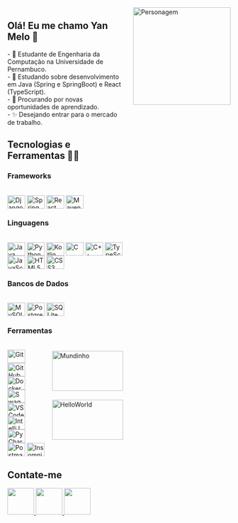  <img src="https://i.imgur.com/63w2asY.jpeg" alt="Personagem" align="right" style="width: 220px; height: 220px; margin-bottom: 20px;">
<div style="display: flex; align-items: center;">
  <div style="margin-right: 20px;">
    <h2>Olá! Eu me chamo Yan Melo 👋</h2>
    <p>
      - 🔭 Estudante de Engenharia da Computação na Universidade de Pernambuco.<br>
      - 🌱 Estudando sobre desenvolvimento em Java (Spring e SpringBoot) e React (TypeScript).<br>
      - 🤔 Procurando por novas oportunidades de aprendizado.<br>
      - ✨ Desejando entrar para o mercado de trabalho.
    </p>



## Tecnologias e Ferramentas 👨‍💻

### Frameworks

<div style="display: inline_block"><br>
  <img align="center" alt="Django" height="30" width="40" src="https://cdn.jsdelivr.net/gh/devicons/devicon@latest/icons/django/django-plain.svg">
  <img align="center" alt="Spring" height="30" width="40" src="https://cdn.jsdelivr.net/gh/devicons/devicon/icons/spring/spring-original.svg">
  <img align="center" alt="React" height="30" width="40" src="https://cdn.jsdelivr.net/gh/devicons/devicon/icons/react/react-original.svg">
  <img align="center" alt="Maven" height="30" width="40" src="https://cdn.jsdelivr.net/gh/devicons/devicon/icons/maven/maven-original.svg">
</div>



### Linguagens
<div style="display: inline_block"><br>
  <img align="center" alt="Java" height="30" width="40" src="https://cdn.jsdelivr.net/gh/devicons/devicon/icons/java/java-original.svg">
  <img align="center" alt="Python" height="30" width="40" src="https://cdn.jsdelivr.net/gh/devicons/devicon/icons/python/python-original.svg">
  <img align="center" alt="Kotlin" height="30" width="40" src="https://cdn.jsdelivr.net/gh/devicons/devicon/icons/kotlin/kotlin-original.svg">
  <img align="center" alt="C" height="30" width="40" src="https://cdn.jsdelivr.net/gh/devicons/devicon/icons/c/c-original.svg">
  <img align="center" alt="C++" height="30" width="40" src="https://cdn.jsdelivr.net/gh/devicons/devicon/icons/cplusplus/cplusplus-original.svg">
  <img align="center" alt="TypeScript" height="30" width="40" src="https://cdn.jsdelivr.net/gh/devicons/devicon/icons/typescript/typescript-original.svg">
  <img align="center" alt="JavaScript" height="30" width="40" src="https://cdn.jsdelivr.net/gh/devicons/devicon/icons/javascript/javascript-original.svg">
  <img align="center" alt="HTML5" height="30" width="40" src="https://cdn.jsdelivr.net/gh/devicons/devicon/icons/html5/html5-original.svg">
  <img align="center" alt="CSS3" height="30" width="40" src="https://cdn.jsdelivr.net/gh/devicons/devicon/icons/css3/css3-original.svg">
</div>



### Bancos de Dados
<div style="display: inline_block"><br>
  <img align="center" alt="MySQL" height="30" width="40" src="https://cdn.jsdelivr.net/gh/devicons/devicon/icons/mysql/mysql-original.svg">
  <img align="center" alt="PostgreSQL" height="30" width="40" src="https://cdn.jsdelivr.net/gh/devicons/devicon/icons/postgresql/postgresql-original.svg">
  <img align="center" alt="SQLite" height="30" width="40" src="https://cdn.jsdelivr.net/gh/devicons/devicon/icons/sqlite/sqlite-original.svg">
</div>



### Ferramentas

<img src="https://i.imgur.com/UzqqqD1.gif" alt="Mundinho" style="width: 160px; height: 90px; float: right; margin-top: 20px; margin-left: 20px;" div align="right">
<img src="https://i.imgur.com/7xFFfVM.gif" alt="HelloWorld" style="width: 160px; height: 90px; float: right; margin-top: 20px; margin-left: 20px;"div align="right" >

<div style="display: inline_block"><br>
  <img align="center" alt="Git" height="30" width="40" src="https://cdn.jsdelivr.net/gh/devicons/devicon/icons/git/git-original.svg" >
  <img align="center" alt="GitHub" height="30" width="40" src="https://cdn.jsdelivr.net/gh/devicons/devicon/icons/github/github-original.svg">
  <img align="center" alt="Docker" height="30" width="40" src="https://cdn.jsdelivr.net/gh/devicons/devicon/icons/docker/docker-original.svg">
  <img align="center" alt="Swagger" height="30" width="40" src="https://cdn.jsdelivr.net/gh/devicons/devicon/icons/swagger/swagger-original.svg">
  <img align="center" alt="VSCode" height="30" width="40" src="https://cdn.jsdelivr.net/gh/devicons/devicon/icons/vscode/vscode-original.svg">
  <img align="center" alt="IntelliJ IDEA" height="30" width="40" src="https://cdn.jsdelivr.net/gh/devicons/devicon/icons/intellij/intellij-original.svg">
  <img align="center" alt="PyCharm" height="30" width="40" src="https://cdn.jsdelivr.net/gh/devicons/devicon/icons/pycharm/pycharm-original.svg">
  <img align="center" alt="Postman" height="30" width="40" src="https://cdn.jsdelivr.net/gh/devicons/devicon/icons/postman/postman-original.svg">
  <img align="center" alt="Insomnia" height="30" width="40" src="https://cdn.jsdelivr.net/gh/devicons/devicon/icons/insomnia/insomnia-original.svg">
  
</div>



## Contate-me

<div> 
  <a href="https://instagram.com/yan_melo" target="_blank">
    <img src="https://i.imgur.com/6iaI6Cz.png" target="_blank" height="60" width="60">
  </a>
  <a href="mailto:ymm@ecomp.poli.br">
    <img src="https://i.imgur.com/NmENIGx.png" target="_blank" height="60" width="60">
  </a>
  <a href="https://www.linkedin.com/in/yandemelo/" target="_blank">
    <img src="https://i.imgur.com/jsm4olv.png" target="_blank" height="60" width="60">
  </a> 
</div>


